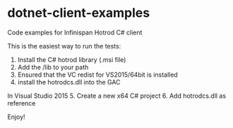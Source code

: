 # dotnet-client-examples
Code examples for Infinispan Hotrod C# client

This is the easiest way to run the tests:

1. Install the C# hotrod library (.msi file)
2. Add the <installpath>/lib to your path
3. Ensured that the VC redist for VS2015/64bit is installed
4. install the hotrodcs.dll into the GAC

In Visual Studio 2015
5. Create a new x64 C# project
6. Add hotrodcs.dll as reference

Enjoy!
